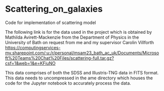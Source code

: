 # Scattering_on_galaxies
Code for implementation of scattering model

The following link is for the data used in the project which is obtained by Mathilda Avirett-Mackenzie from the Department of Physics in the University of Bath on request from me and my supervisor Carolin Villforth 
https://computingservices-my.sharepoint.com/:u:/r/personal/msam23_bath_ac_uk/Documents/Microsoft%20Teams%20Chat%20Files/scattering-full.tar.gz?csf=1&web=1&e=KFiuNO

This data comprises of both the SDSS and Illustris-TNG data in FITS format.
This data needs to uncompressed in the ame directory which houses the code for the Jupyter notebook to accurately process the data.
